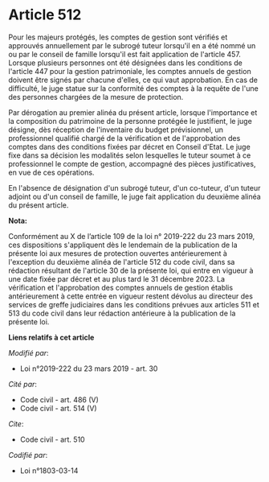 # Article 512

Pour les majeurs protégés, les comptes de gestion sont vérifiés et approuvés annuellement par le subrogé tuteur lorsqu'il en
a été nommé un ou par le conseil de famille lorsqu'il est fait application de l'article 457. Lorsque plusieurs personnes ont
été désignées dans les conditions de l'article 447 pour la gestion patrimoniale, les comptes annuels de gestion doivent être
signés par chacune d'elles, ce qui vaut approbation. En cas de difficulté, le juge statue sur la conformité des comptes à la
requête de l'une des personnes chargées de la mesure de protection.

Par dérogation au premier alinéa du présent article, lorsque l'importance et la composition du patrimoine de la personne
protégée le justifient, le juge désigne, dès réception de l'inventaire du budget prévisionnel, un professionnel qualifié
chargé de la vérification et de l'approbation des comptes dans des conditions fixées par décret en Conseil d'Etat. Le juge
fixe dans sa décision les modalités selon lesquelles le tuteur soumet à ce professionnel le compte de gestion, accompagné des
pièces justificatives, en vue de ces opérations.

En l'absence de désignation d'un subrogé tuteur, d'un co-tuteur, d'un tuteur adjoint ou d'un conseil de famille, le juge fait
application du deuxième alinéa du présent article.

**Nota:**

Conformément au X de l’article 109 de la loi n° 2019-222 du 23 mars 2019, ces dispositions s'appliquent dès le lendemain de
la publication de la présente loi aux mesures de protection ouvertes antérieurement à l'exception du deuxième alinéa de
l'article 512 du code civil, dans sa rédaction résultant de l'article 30 de la présente loi, qui entre en vigueur à une date
fixée par décret et au plus tard le 31 décembre 2023. La vérification et l'approbation des comptes annuels de gestion établis
antérieurement à cette entrée en vigueur restent dévolus au directeur des services de greffe judiciaires dans les conditions
prévues aux articles 511 et 513 du code civil dans leur rédaction antérieure à la publication de la présente loi.

**Liens relatifs à cet article**

_Modifié par_:

  - Loi n°2019-222 du 23 mars 2019 - art. 30

_Cité par_:

  - Code civil - art. 486 (V)
  - Code civil - art. 514 (V)

_Cite_:

  - Code civil - art. 510

_Codifié par_:

  - Loi n°1803-03-14
